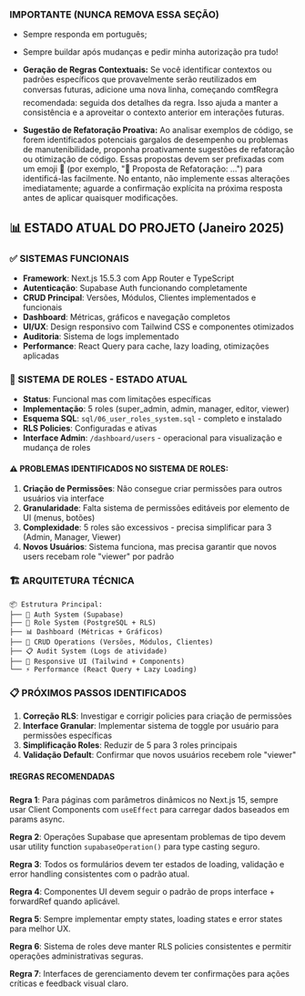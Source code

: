 ### IMPORTANTE (NUNCA REMOVA ESSA SEÇÃO)

- Sempre responda em português;
- Sempre buildar após mudanças e pedir minha autorização pra tudo!
- **Geração de Regras Contextuais:**
Se você identificar contextos ou padrões específicos que provavelmente serão reutilizados em conversas futuras, adicione uma nova linha, começando com❗Regra recomendada: seguida dos detalhes da regra. Isso ajuda a manter a consistência e a aproveitar o contexto anterior em interações futuras.

- **Sugestão de Refatoração Proativa:**
Ao analisar exemplos de código, se forem identificados potenciais gargalos de desempenho ou problemas de manutenibilidade, proponha proativamente sugestões de refatoração ou otimização de código. Essas propostas devem ser prefixadas com um emoji 🤔 (por exemplo, "🤔 Proposta de Refatoração: ...") para identificá-las facilmente. No entanto, não implemente essas alterações imediatamente; aguarde a confirmação explícita na próxima resposta antes de aplicar quaisquer modificações.

## 📊 ESTADO ATUAL DO PROJETO (Janeiro 2025)

### ✅ SISTEMAS FUNCIONAIS
- **Framework**: Next.js 15.5.3 com App Router e TypeScript
- **Autenticação**: Supabase Auth funcionando completamente
- **CRUD Principal**: Versões, Módulos, Clientes implementados e funcionais
- **Dashboard**: Métricas, gráficos e navegação completos
- **UI/UX**: Design responsivo com Tailwind CSS e componentes otimizados
- **Auditoria**: Sistema de logs implementado
- **Performance**: React Query para cache, lazy loading, otimizações aplicadas

### 🔄 SISTEMA DE ROLES - ESTADO ATUAL
- **Status**: Funcional mas com limitações específicas
- **Implementação**: 5 roles (super_admin, admin, manager, editor, viewer)
- **Esquema SQL**: `sql/06_user_roles_system.sql` - completo e instalado
- **RLS Policies**: Configuradas e ativas
- **Interface Admin**: `/dashboard/users` - operacional para visualização e mudança de roles

#### ⚠️ PROBLEMAS IDENTIFICADOS NO SISTEMA DE ROLES:
1. **Criação de Permissões**: Não consegue criar permissões para outros usuários via interface
2. **Granularidade**: Falta sistema de permissões editáveis por elemento de UI (menus, botões)
3. **Complexidade**: 5 roles são excessivos - precisa simplificar para 3 (Admin, Manager, Viewer)
4. **Novos Usuários**: Sistema funciona, mas precisa garantir que novos users recebam role "viewer" por padrão

### 🏗️ ARQUITETURA TÉCNICA
```
📦 Estrutura Principal:
├── 🔐 Auth System (Supabase)
├── 👥 Role System (PostgreSQL + RLS)
├── 📊 Dashboard (Métricas + Gráficos)
├── 🔧 CRUD Operations (Versões, Módulos, Clientes)
├── 📋 Audit System (Logs de atividade)
├── 📱 Responsive UI (Tailwind + Components)
└── ⚡ Performance (React Query + Lazy Loading)
```

### 📋 PRÓXIMOS PASSOS IDENTIFICADOS
1. **Correção RLS**: Investigar e corrigir policies para criação de permissões
2. **Interface Granular**: Implementar sistema de toggle por usuário para permissões específicas
3. **Simplificação Roles**: Reduzir de 5 para 3 roles principais
4. **Validação Default**: Confirmar que novos usuários recebem role "viewer"

#### ❗**REGRAS RECOMENDADAS**

**Regra 1**: Para páginas com parâmetros dinâmicos no Next.js 15, sempre usar Client Components com `useEffect` para carregar dados baseados em params async.

**Regra 2**: Operações Supabase que apresentam problemas de tipo devem usar utility function `supabaseOperation()` para type casting seguro.

**Regra 3**: Todos os formulários devem ter estados de loading, validação e error handling consistentes com o padrão atual.

**Regra 4**: Componentes UI devem seguir o padrão de props interface + forwardRef quando aplicável.

**Regra 5**: Sempre implementar empty states, loading states e error states para melhor UX.

**Regra 6**: Sistema de roles deve manter RLS policies consistentes e permitir operações administrativas seguras.

**Regra 7**: Interfaces de gerenciamento devem ter confirmações para ações críticas e feedback visual claro.
